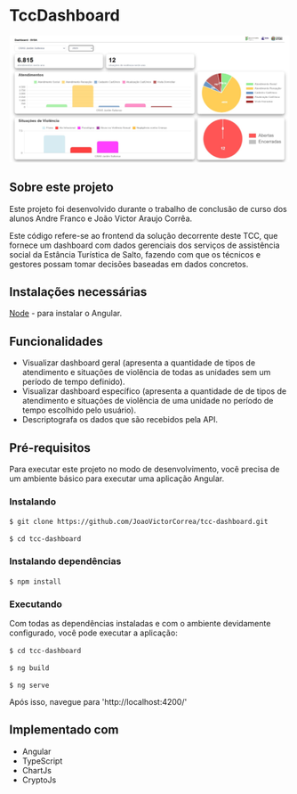 # TccDashboard

![alt text](imagem-interface.jpeg)

## Sobre este projeto

Este projeto foi desenvolvido durante o trabalho de conclusão de curso dos alunos Andre Franco e João Victor Araujo Corrêa. 

Este código refere-se ao frontend da solução decorrente deste TCC, que fornece um dashboard com dados gerenciais dos serviços de assistência social da Estância Turística de Salto, fazendo com que
os técnicos e gestores possam tomar decisões baseadas em dados concretos.

## Instalações necessárias

[Node](https://nodejs.org/en/download) - para instalar o Angular.

## Funcionalidades

* Visualizar dashboard geral (apresenta a quantidade de tipos de atendimento e situações de violência de todas as unidades sem um período de tempo definido).
* Visualizar dashboard específico (apresenta a quantidade de de tipos de atendimento e situações de violência de uma unidade no período de tempo escolhido pelo usuário).
* Descriptografa os dados que são recebidos pela API.

## Pré-requisitos

Para executar este projeto no modo de desenvolvimento, você precisa de um ambiente básico para executar uma aplicação Angular.

### Instalando

`$ git clone https://github.com/JoaoVictorCorrea/tcc-dashboard.git`

`$ cd tcc-dashboard`

### Instalando dependências

`$ npm install`

### Executando

Com todas as dependências instaladas e com o ambiente devidamente configurado, você pode executar a aplicação:

`$ cd tcc-dashboard`

`$ ng build`

``$ ng serve``

Após isso, navegue para 'http://localhost:4200/'

## Implementado com

* Angular
* TypeScript
* ChartJs
* CryptoJs
